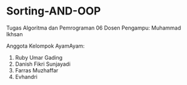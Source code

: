 # Sorting-AND-OOP
Tugas Algoritma dan Pemrograman 06
Dosen Pengampu: Muhammad Ikhsan

Anggota Kelompok AyamAyam:
1. Ruby Umar Gading
2. Danish Fikri Sunjayadi
3. Farras Muzhaffar
4. Evhandri
